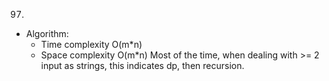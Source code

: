 97.

- Algorithm:
  - Time complexity O(m\*n)
  - Space complexity O(m\*n)
    Most of the time, when dealing with >= 2 input as strings, this indicates dp, then recursion.
